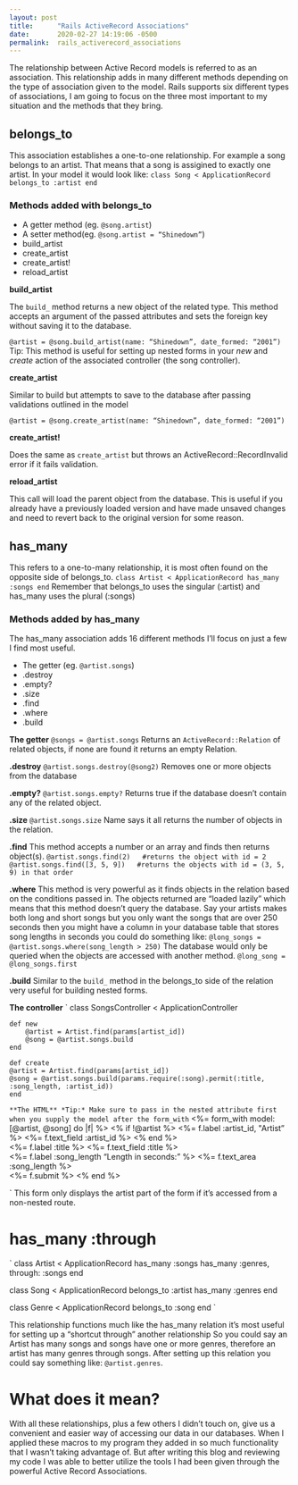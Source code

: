 ```yaml
---
layout: post
title:      "Rails ActiveRecord Associations"
date:       2020-02-27 14:19:06 -0500
permalink:  rails_activerecord_associations
---
```



The relationship between Active Record models is referred to as an association. This relationship adds in many different methods depending on the type of association given to the model. Rails supports six different types of associations, I am going to focus on the three most important to my situation and the methods that they bring.

## belongs_to

This association establishes a one-to-one relationship. For example a song belongs to an artist. That means that a song is assigined to exactly one artist. In your model it would look like:
`
class Song < ApplicationRecord
	belongs_to :artist
end
`

### Methods added with belongs_to

* A getter method (eg. `@song.artist`)
* A setter method(eg. `@song.artist = “Shinedown”`)
* build_artist
* create_artist
* create_artist!
* reload_artist

**build_artist**

The `build_` method returns a new object of the related type. This method accepts  an argument of the passed attributes and sets the foreign key without saving it to the database.

`
@artist = @song.build_artist(name: “Shinedown”, date_formed: “2001”)
`
Tip: This method is useful for setting up nested forms in your *new* and *create* action of the associated controller (the song controller).

**create_artist**

 Similar to build but attempts to save to the database after passing validations outlined in the model

`
@artist = @song.create_artist(name: “Shinedown”, date_formed: “2001”)
`

**create_artist!**

Does the same as `create_artist` but throws an ActiveRecord::RecordInvalid error if it fails validation.

**reload_artist**

This call will load the parent object from the database. This is useful if you already have a previously loaded version and have made unsaved changes and need to revert back to the original version for some reason.

## has_many

This refers to a one-to-many relationship, it is most often found on the opposite side of belongs_to. 
`
class Artist < ApplicationRecord
	has_many :songs
end
`
Remember that belongs_to uses the singular (:artist) and has_many uses the plural (:songs)

### Methods added by has_many

The has_many association adds 16 different methods I’ll focus on just a few I find most useful.

* The getter (eg. `@artist.songs`)
* .destroy
* .empty?
* .size
* .find
* .where
* .build

**The getter**
`@songs = @artist.songs`
Returns an `ActiveRecord::Relation` of related objects, if none are found it returns an empty Relation. 

**.destroy**
`@artist.songs.destroy(@song2)`
Removes one or more objects from the database

**.empty?**
`@artist.songs.empty?`
Returns true if the database doesn’t contain any of the related object.

**.size**
`@artist.songs.size`
Name says it all returns the number of objects in the relation.

**.find**
This method accepts a number or an array and finds then returns object(s).
`
@artist.songs.find(2)	#returns the object with id = 2
@artist.songs.find([3, 5, 9])	#returns the objects with id = (3, 5, 9) in that order
`

**.where**
This method is very powerful as it finds objects in the relation based on the conditions passed in. The objects returned  are “loaded lazily” which means that this method doesn’t query the database. Say your artists makes both long and short songs but you only want the songs that are over 250 seconds then you might have a column in your database table that stores song lengths in seconds you could do something like: 
`@long_songs = @artist.songs.where(song_length > 250)`
The database would only be queried when the objects are accessed with another method.
`@long_song = @long_songs.first`

**.build**
Similar to the `build_` method in the belongs_to side of the relation very useful for building nested forms.

**The controller**
`
class SongsController < ApplicationController

	def new
		@artist = Artist.find(params[artist_id])
		@song = @artist.songs.build
	end
	
	def create
	@artist = Artist.find(params[artist_id])
	@song = @artist.songs.build(params.require(:song).permit(:title, :song_length, :artist_id))
	end
`
**The HTML**
*Tip:* Make sure to pass in the nested attribute first when you supply the model after the form_with
`
<%= form_with model: [@artist, @song] do |f| %>
<% if !@artist %> 
        		<%= f.label :artist_id, "Artist” %>
        		<%= f.text_field :artist_id %> 
    	<% end %>
    	<br>
    <%= f.label :title %>
    <%= f.text_field :title %>
    <br>
    <%= f.label :song_length “Length in seconds:” %>
    <%= f.text_area :song_length %>
    <br>
    <%= f.submit %>
<% end %>

`
This form only displays the artist part of the form if it’s accessed from a non-nested route.

# has_many :through
`
class Artist < ApplicationRecord
	has_many :songs
	has_many :genres, through: :songs
end

class Song < ApplicationRecord
	belongs_to :artist
	has_many :genres
end

class Genre < ApplicationRecord
	belongs_to :song
end
`

This relationship functions much like the has_many relation it’s most useful for setting up a “shortcut through” another relationship So you could say an Artist has many songs and  songs have one or more genres, therefore an artist has many genres through songs. After setting up this relation you could say something like: `@artist.genres`.

# What does it mean?

With all these relationships, plus a few others I didn’t touch on, give us a convenient and easier way of accessing our data in our databases. When I applied  these macros to my program they added in so much functionality that I wasn’t taking advantage of. But after writing this blog and reviewing my code I was able to better utilize the tools I had been given through the powerful Active Record Associations.   


